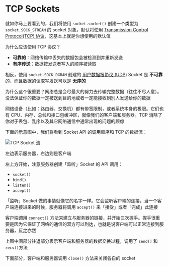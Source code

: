# TCP Sockets

就如你马上要看到的，我们将使用 `socket.socket()` 创建一个类型为 `socket.SOCK_STREAM` 的 socket 对象，默认将使用 [Transmission Control Protocol(TCP) 协议][1]，这基本上就是你想使用的默认值

为什么应该使用 TCP 协议？

* **可靠的**：网络传输中丢失的数据包会被检测到并重新发送
* **有序传送**：数据按发送者写入的顺序被读取

相反，使用 `socket.SOCK_DGRAM` 创建的 [用户数据报协议 (UDP)][2] Socket 是 **不可靠** 的，而且数据的读取写发送可以是 **无序的**

为什么这个很重要？网络总是会尽最大的努力去传输完整数据（往往不尽人意）。没法保证你的数据一定被送到目的地或者一定能接收到别人发送给你的数据

网络设备（比如：路由器、交换机）都有带宽限制，或者系统本身的极限。它们也有 CPU、内存、总线和接口包缓冲区，就像我们的客户端和服务器。TCP 消除了你对于丢包、乱序以及其它网络通信中通常出现的问题的顾虑

下面的示意图中，我们将看到 Socket API 的调用顺序和 TCP 的数据流：

![TCP Socket 流][image-1]

左边表示服务器，右边则是客户端

左上方开始，注意服务器创建「监听」Socket 的 API 调用：

* `socket()`
* `bind()`
* `listen()`
* `accept()`

「监听」Socket 做的事情就像它的名字一样。它会监听客户端的连接，当一个客户端连接进来的时候，服务器将调用 `accept()` 来「接受」或者「完成」此连接

客户端调用 `connect()` 方法来建立与服务器的链接，并开始三次握手。握手很重要是因为它保证了网络的通信的双方可以到达，也就是说客户端可以正常连接到服务器，反之亦然

上图中间部分往返部分表示客户端和服务器的数据交换过程，调用了 `send()` 和 `recv()`方法

下面部分，客户端和服务器调用 `close()` 方法来关闭各自的 socket

[1]:	https://en.wikipedia.org/wiki/Transmission_Control_Protocol
[2]:	https://en.wikipedia.org/wiki/User_Datagram_Protocol

[image-1]:	https://files.realpython.com/media/sockets-tcp-flow.1da426797e37.jpg
